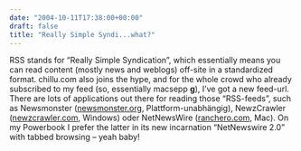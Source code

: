 ```yaml
---
date: "2004-10-11T17:38:00+00:00"
draft: false
title: "Really Simple Syndi...what?"
---
```

RSS stands for “Really Simple Syndication”, which essentially means
you can read content (mostly news and weblogs) off-site in a
standardized format. chillu.com also joins the hype, and for the
whole crowd who already subscribed to my feed (so, essentially
macsepp **g**), I’ve got a new feed-url. There are lots of
applications out there for reading those “RSS-feeds”, such as
Newsmonster ([newsmonster.org](newsmonster.org), Plattform-unabhängig),
NewzCrawler ([newzcrawler.com](newzcrawler.com), Windows) oder NetNewsWire
([ranchero.com](ranchero.com), Mac). On my Powerbook I prefer the latter in its
new incarnation “NetNewswire 2.0” with tabbed browsing – yeah
baby!